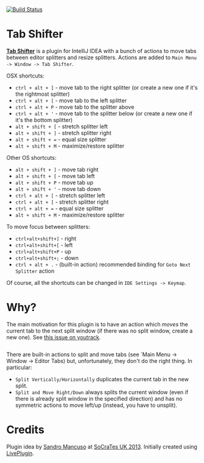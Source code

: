 [![Build Status](https://travis-ci.org/dkandalov/tab-shifter.svg?branch=master)](https://travis-ci.org/dkandalov/tab-shifter)

Tab Shifter
====
[**Tab Shifter**](http://plugins.jetbrains.com/plugin/7475) is a plugin for IntelliJ IDEA 
with a bunch of actions to move tabs between editor splitters and resize splitters.
Actions are added to `Main Menu -> Window -> Tab Shifter`.

OSX shortcuts:
 - `ctrl + alt + ]` - move tab to the right splitter (or create a new one if it's the rightmost splitter)
 - `ctrl + alt + [` - move tab to the left splitter
 - `ctrl + alt + P` - move tab to the splitter above
 - `ctrl + alt + '` - move tab to the splitter below (or create a new one if it's the bottom splitter)
 - `alt + shift + [` - stretch splitter left
 - `alt + shift + ]` - stretch splitter right
 - `alt + shift + =` - equal size splitter
 - `alt + shift + M` - maximize/restore splitter

Other OS shortcuts:
 - `alt + shift + ]` - move tab right
 - `alt + shift + [` - move tab left
 - `alt + shift + P` - move tab up
 - `alt + shift + '` - move tab down
 - `ctrl + alt + [` - stretch splitter left
 - `ctrl + alt + ]` - stretch splitter right
 - `ctrl + alt + =` - equal size splitter
 - `alt + shift + M` - maximize/restore splitter

To move focus between splitters:
 - `ctrl+alt+shift+]` - right
 - `ctrl+alt+shift+[` - left
 - `ctrl+alt+shift+P` - up
 - `ctrl+alt+shift+;` - down
 - `ctrl + alt + .` - (built-in action) recommended binding for `Goto Next Splitter` action

Of course, all the shortcuts can be changed in `IDE Settings -> Keymap`.


Why?
====
The main motivation for this plugin is to have an action which *moves* the current tab to the next split window 
(if there was no split window, create a new one). See [this issue on youtrack](https://youtrack.jetbrains.com/issue/IDEA-68692).

<img src="https://raw.githubusercontent.com/dkandalov/tab-shift/master/tab-shifter.gif" alt="" title="" align="center"/>

There are built-in actions to split and move tabs (see `Main Menu -> Window -> Editor Tabs) but, unfortunately, they don't do the right thing. 
In particular:
 - `Split Vertically/Horizontally` duplicates the current tab in the new split.
 - `Split and Move Right/Down` always splits the current window (even if there is already split window in the specified direction)
   and has no symmetric actions to move left/up (instead, you have to unsplit).


Credits
====
Plugin idea by [Sandro Mancuso](https://twitter.com/sandromancuso) at [SoCraTes UK 2013](http://socratesuk.org).
Initially created using [LivePlugin](https://github.com/dkandalov/live-plugin).